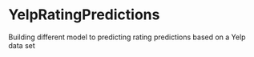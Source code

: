 # YelpRatingPredictions
Building different model to predicting rating predictions based on a Yelp data set 
